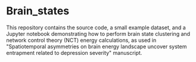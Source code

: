 # Brain_states
This repository contains the source code, a small example dataset, and a Jupyter notebook demonstrating how to perform brain state clustering and network control theory (NCT) energy calculations, as used in "Spatiotemporal asymmetries on brain energy landscape uncover system entrapment related to depression severity" manuscript.
